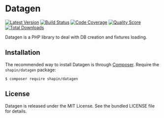 # Datagen

[![Latest Version](https://img.shields.io/github/release/shapintv/datagen.svg?style=flat-square)](https://github.com/shapintv/datagen/releases)
[![Build Status](https://img.shields.io/travis/shapintv/datagen.svg?style=flat-square)](https://travis-ci.com/shapintv/datagen)
[![Code Coverage](https://img.shields.io/scrutinizer/coverage/g/shapintv/datagen.svg?style=flat-square)](https://scrutinizer-ci.com/g/shapintv/datagen)
[![Quality Score](https://img.shields.io/scrutinizer/g/shapintv/datagen.svg?style=flat-square)](https://scrutinizer-ci.com/g/shapintv/datagen)
[![Total Downloads](https://img.shields.io/packagist/dt/shapin/datagen.svg?style=flat-square)](https://packagist.org/packages/shapin/datagen)

Datagen is a PHP library to deal with DB creation and fixtures loading.

## Installation

The recommended way to install Datagen is through
[Composer](http://getcomposer.org/). Require the `shapin/datagen` package:

    $ composer require shapin/datagen

## License

Datagen is released under the MIT License. See the bundled LICENSE file for details.

